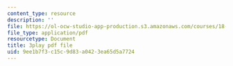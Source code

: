 ```yaml
---
content_type: resource
description: ''
file: https://ol-ocw-studio-app-production.s3.amazonaws.com/courses/18-650-statistics-for-applications-fall-2016/9ee1b7f3c15c9d83a0423ea65d5a7724_vMaKx9fmJHE.pdf
file_type: application/pdf
resourcetype: Document
title: 3play pdf file
uid: 9ee1b7f3-c15c-9d83-a042-3ea65d5a7724
---
```

